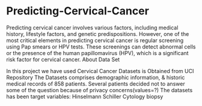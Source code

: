 # Predicting-Cervical-Cancer
Predicting cervical cancer involves various factors, including medical history, lifestyle factors, and genetic predispositions. However, one of the most critical elements in predicting cervical cancer is regular screening using Pap smears or HPV tests. These screenings can detect abnormal cells or the presence of the human papillomavirus (HPV), which is a significant risk factor for cervical cancer.
About Data Set 

In this project we have used Cervical Cancer Datasets is Obtained from UCI Repository 
The Datasets comprises demographic information, & historic medical records  of 858  patients.
Several patients decided  not to answer some of the question because of privacy concerns(values=?)
The datasets  has been target variables:
Hinselmann
Schiller
Cytology
biopsy
